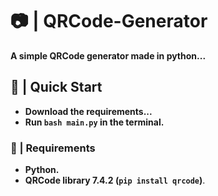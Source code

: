 # 📷 | QRCode-Generator
**A simple QRCode generator made in python...**
## 🚀 | Quick Start
+ **Download the requirements...**
+ **Run ```bash main.py``` in the terminal.**
### 📝 | Requirements
+ **Python.**
+ **QRCode library 7.4.2 (```pip install qrcode```)**.
